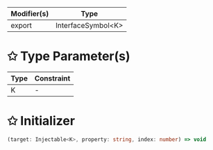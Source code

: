 | Modifier(s)                            | Type                     |
|----------------------------------------|--------------------------|
| export | InterfaceSymbol&lt;K&gt; |

# &#10025; Type Parameter(s)

| Type | Constraint |
| ---- | ---------- |
| K    | -          |

# &#10025; Initializer

```ts
(target: Injectable<K>, property: string, index: number) => void
```